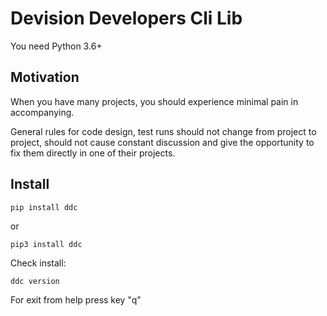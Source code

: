 # Devision Developers Cli Lib

You need Python 3.6+

## Motivation

When you have many projects, you should experience minimal pain in accompanying.

General rules for code design, test runs should not change from project to project, should not cause constant discussion and give the opportunity to fix them directly in one of their projects.

## Install

```shell script
pip install ddc
```
or 
```shell script
pip3 install ddc
```


Check install:
```shell script
ddc version
```

For exit from help press key "q" 
